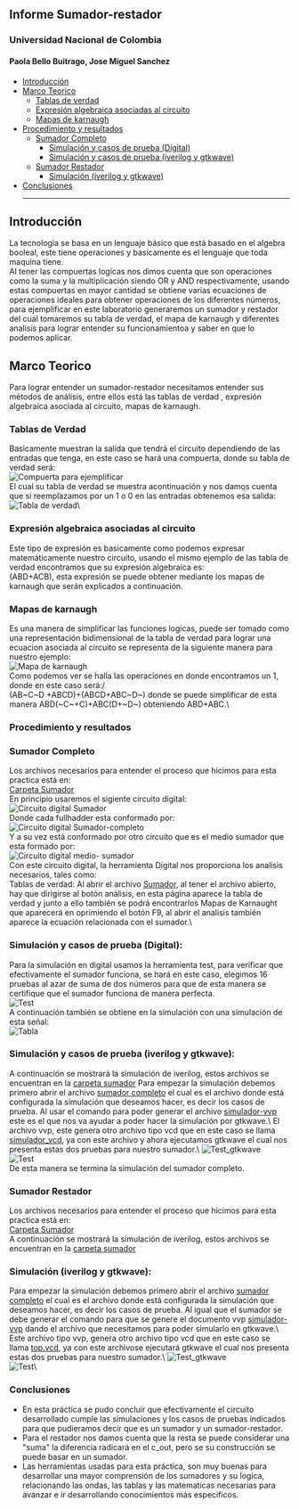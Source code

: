 ## Informe Sumador-restador
### Universidad Nacional de Colombia 
#### Paola Bello Buitrago, Jose Miguel Sanchez
* [Introducción](#introducción)
* [Marco Teorico](#Marco-teorico)
  * [Tablas de verdad](#tablas-de-verdad)
  * [Expresión algebraica asociadas al circuito](#Expresión-algebraica-asociadas-al-circuito)
  * [Mapas de karnaugh](#Mapas-de-karnaugh)
* [Procedimiento y resultados](#Procedimiento-y-resultados)
  * [Sumador Completo](#Sumador-completo)
    * [Simulación y casos de prueba (Digital)](#Simulación-y-casos-de-prueba-digital)
    * [Simulación y casos de prueba (iverilog y gtkwave)](#Simulación-y-casos-de-prueba-iverilog-y-gtkwave)
  * [Sumador Restador](#Sumador-restador)
    * [Simulación (iverilog y gtkwave)](#Simulación-iverilog-y-gtkwave)
* [Conclusiones](#Conclusiones)
  ***
  
## Introducción ##
La tecnologia se basa en un lenguaje básico que está basado en el algebra booleal, este tiene operaciones y basicamente es el lenguaje que toda maquina tiene.\
Al tener las compuertas logicas nos dimos cuenta que son operaciones como la suma y la multiplicación siendo OR y AND respectivamente, usando estas compuertas en mayor cantidad se obtiene varias ecuaciones de operaciones ideales para obtener operaciones de los diferentes números, para ejemplificar en este laboratorio generaremos un sumador y restador del cual tomaremos su tabla de verdad, el mapa de karnaugh y diferentes analisis para lograr entender su funcionamientoa y saber en que lo podemos aplicar.
## Marco Teorico ##
Para lograr entender un sumador-restador necesitamos entender sus métodos de análisis, entre ellos está las tablas de verdad , expresión algebraíca asociada al circuito, mapas de karnaugh.
### Tablas de Verdad ###
Basicamente muestran la salida que tendrá el circuito dependiendo de las entradas que tenga, en este caso se hará una compuerta, donde su tabla de verdad será:\
<image src="/LAB_Sumador/images/ejem.png" alt="Compuerta para ejemplificar">\
El cual su tabla de verdad se muestra acontinuación y nos damos cuenta que si reemplazamos  por un 1 o 0 en las entradas obtenemos esa salida:\
<image src="/LAB_Sumador/images/TV.png" alt="Tabla de verdad">\
### Expresión algebraica asociadas al circuito ###
Este tipo de expresión es basicamente como podemos expresar matemáticamente nuestro circuito, usando el mismo ejemplo de las tabla de verdad encontramos que su expresión algebraica es:\
(ABD+ACB), esta expresión se puede obtener mediante los mapas de karnaugh que serán explicados a continuación.
### Mapas de karnaugh ###
Es una manera de simplificar las funciones logicas, puede ser tomado como una representación bidimensional de la tabla de verdad para lograr una ecuacion asociada al circuito se representa de la siguiente manera para nuestro ejemplo:\
<image src="/LAB_Sumador/images/Mapa.png" alt="Mapa de karnaugh">\
Como podemos ver se halla las operaciones en donde encontramos un 1, donde en este caso será:/\
(AB~C~D +ABCD)+(ABCD+ABC~D~) donde se puede simplificar de esta manera ABD(~C~+C)+ABC(D+~D~) obteniendo ABD+ABC.\
### Procedimiento y resultados ###
### Sumador Completo ###
Los archivos necesarios para entender el proceso que hicimos para esta practica está en:\
[Carpeta Sumador](./Circuitos/Sumador)\
En principio usaremos el sigiente circuito digital:\
<image src="/LAB_Sumador/Circuitos/Sumador/Simulación/paralelladder.svg/" alt="Circuito digital Sumador">\
Donde cada fullhadder esta conformado por:\
<image src="/LAB_Sumador/Circuitos/Sumador/Simulación/fulladderbw.png/" alt="Circuito digital Sumador-completo">\
Y a su vez está conformado por otro circuito que es el medio sumador que esta formado por:\
<image src="/LAB_Sumador/Circuitos/Sumador/Simulación/halfadder.png/" alt="Circuito digital medio- sumador">\
Con este circuito digital, la herramienta Digital nos proporciona los analisis necesarios, tales como:\
Tablas de verdad: Al abrir el archivo [Sumador](./Circuitos/Sumador/paralelladder.dig), al tener el archivo abierto, hay que dirigirse al botón análisis, en esta página aparece la tabla de verdad y junto a ello también se podrá encontrarlos Mapas de Karnaught que aparecerá en oprimiendo el botón F9, al abrir el analisis también aparece la ecuación relacionada con el sumador.\
### Simulación y casos de prueba (Digital): ###
Para la simulación en digital usamos la herramienta test, para verificar que efectivamente el sumador funciona, se hará en este caso, elegimos 16 pruebas al azar de suma de dos números para que de esta manera se certifique que el sumador funciona de manera perfecta.\
<image src="/LAB_Sumador/images/test.png" alt="Test">\
A continuación también se obtiene en la simulación con una simulación de esta señal:\
<image src="/LAB_Sumador/images/Datos_prueba.png" alt="Tabla">
### Simulación y casos de prueba (iverilog y gtkwave): ###
A continuación se  mostrará la simulación de iverilog, estos archivos se encuentran en la [carpeta sumador](./Circuitos/Sumador)
Para empezar la simulación debemos primero abrir el archivo [sumador completo](./Circuitos/Sumador/paralelladder_tb.v) el cual es el archivo donde está configurada la simulación que deseamos hacer, es decir los casos de prueba. Al usar el comando para poder generar el archivo [simulador-vvp](./Circuitos/Sumador/top.vvp) este es el que nos va ayudar a poder hacer la simulación por gtkwave.\ El archivo vvp, este genera otro archivo tipo vcd que en este caso se llama [simulador_vcd](./Circuitos/Sumador/top.vcd), ya con este archivo y ahora ejecutamos gtkwave el cual nos presenta estas dos pruebas para nuestro sumador.\ <image src="/LAB_Sumador/Circuitos/Sumador/Simulación/gtkwave_1.png" alt="Test_gtkwave">\
<image src="/LAB_Sumador/Circuitos/Sumador/Simulación/gtkwave_2.png" alt="Test">\
De esta manera se termina la simulación del sumador completo.
### Sumador Restador ###
Los archivos necesarios para entender el proceso que hicimos para esta practica está en:\
[Carpeta Sumador](./Circuitos/Sumador_restador(1).zip)\
A continuación se  mostrará la simulación de iverilog, estos archivos se encuentran en la [carpeta sumador](./Circuitos/Sumador-restador)
### Simulación (iverilog y gtkwave): ###
Para empezar la simulación debemos primero abrir el archivo [sumador completo](./Circuitos/Sumador-restador/suma_resta_tb.v) el cual es el archivo donde está configurada la simulación que deseamos hacer, es decir los casos de prueba. Al igual que el sumador se debe generar el comando para que se genere el documento vvp [simulador-vvp](./Circuitos/Sumador-restador/top.vvp) dando el archivo que necesitamos para poder simularlo en gtkwave.\ Este archivo tipo vvp, genera otro archivo tipo vcd que en este caso se llama [top.vcd](./Circuitos/Sumador-restador/top.vcd), ya con este archivose ejecutará gtkwave el cual nos presenta estas dos pruebas para nuestro sumador.\ <image src="/LAB_Sumador/Circuitos/Sumador-restador/a.png" alt="Test_gtkwave">\
<image src="/LAB_Sumador/Circuitos/Sumador-restador/b.png" alt="Test">\
### Conclusiones ###
* En esta práctica se pudo concluir que efectivamente el circuito desarrollado cumple las simulaciones y los casos de pruebas indicados para que pudieramos decir que es un sumador y un sumador-restador.
* Para el restador nos damos cuenta que la resta se puede considerar una "suma" la diferencia radicará en el c_out, pero se su construcción se puede basar en un sumador.
* Las herramientas usadas para esta práctica, son muy buenas para desarrollar una mayor comprensión de los sumadores y su logica, relacionando las ondas, las tablas y las matematicas necesarias para avanzar e ir desarrollando conocimientos más especificos.

